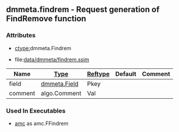 ## dmmeta.findrem - Request generation of FindRemove function


### Attributes
<a href="#attributes"></a>
* [ctype:](/txt/ssimdb/dmmeta/ctype.md)dmmeta.Findrem

* file:[data/dmmeta/findrem.ssim](/data/dmmeta/findrem.ssim)

|Name|[Type](/txt/ssimdb/dmmeta/ctype.md)|[Reftype](/txt/ssimdb/dmmeta/reftype.md)|Default|Comment|
|---|---|---|---|---|
|field|[dmmeta.Field](/txt/ssimdb/dmmeta/field.md)|Pkey|
|comment|algo.Comment|Val|

### Used In Executables
<a href="#used-in-executables"></a>
* [amc](/txt/exe/amc/README.md) as amc.FFindrem

